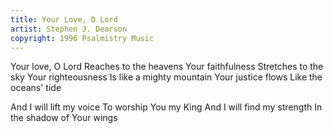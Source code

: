 ```yaml
---
title: Your Love, O Lord
artist: Stephen J. Dearson
copyright: 1996 Psalmistry Music
---
```


Your love, O Lord
Reaches to the heavens
Your faithfulness
Stretches to the sky
Your righteousness
Is like a mighty mountain
Your justice flows
Like the oceans' tide

And I will lift my voice
To worship You my King
And I will find my strength
In the shadow of Your wings

